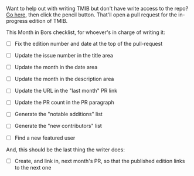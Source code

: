 Want to help out with writing TMIB but don't have write access to the repo?
[Go here](https://github.com/bors-ng/bors-ng.github.io/blob/tmib-EDITION_NUMBER/_posts/EDITION_DATE-tmib-EDITION_NUMBER.md), then click the pencil button. That'll open a pull request for the in-progress edition of TMIB.

This Month in Bors checklist, for whoever's in charge of writing it:

- [ ] Fix the edition number and date at the top of the pull-request

- [ ] Update the issue number in the title area

- [ ] Update the month in the date area

- [ ] Update the month in the description area

- [ ] Update the URL in the "last month" PR link

- [ ] Update the PR count in the PR paragraph

- [ ] Generate the "notable additions" list

- [ ] Generate the "new contributors" list

- [ ] Find a new featured user

And, this should be the last thing the writer does:

- [ ] Create, and link in, next month's PR, so that the published edition links to the next one
